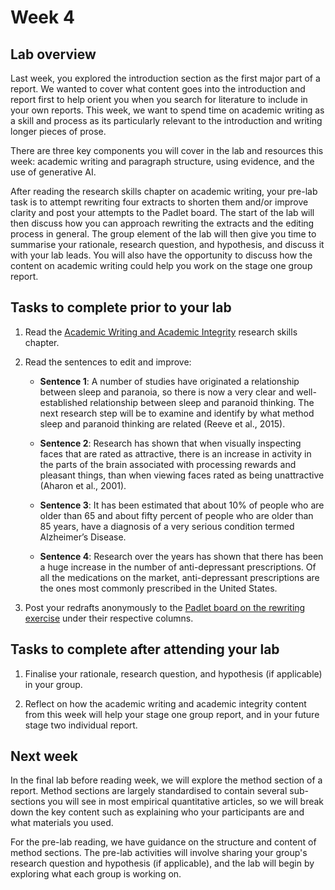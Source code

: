

# Week 4

## Lab overview

Last week, you explored the introduction section as the first major part of a report. We wanted to cover what content goes into the introduction and report first to help orient you when you search for literature to include in your own reports. This week, we want to spend time on academic writing as a skill and process as its particularly relevant to the introduction and writing longer pieces of prose. 

There are three key components you will cover in the lab and resources this week: academic writing and paragraph structure, using evidence, and the use of generative AI. 

After reading the research skills chapter on academic writing, your pre-lab task is to attempt rewriting four extracts to shorten them and/or improve clarity and post your attempts to the Padlet board. The start of the lab will then discuss how you can approach rewriting the extracts and the editing process in general. The group element of the lab will then give you time to summarise your rationale, research question, and hypothesis, and discuss it with your lab leads. You will also have the opportunity to discuss how the content on academic writing could help you work on the stage one group report. 

## Tasks to complete prior to your lab

1. Read the [Academic Writing and Academic Integrity](#academic-writing) research skills chapter. 

2. Read the sentences to edit and improve: 

    - **Sentence 1**: A number of studies have originated a relationship between sleep and paranoia, so there is now a very clear and well-established relationship between sleep and paranoid thinking. The next research step will be to examine and identify by what method sleep and paranoid thinking are related (Reeve et al., 2015).

    - **Sentence 2**: Research has shown that when visually inspecting faces that are rated as attractive, there is an increase in activity in the parts of the brain associated with processing rewards and pleasant things, than when viewing faces rated as being unattractive (Aharon et al., 2001).

    - **Sentence 3**: It has been estimated that about 10% of people who are older than 65 and about fifty percent of people who are older than 85 years, have a diagnosis of a very serious condition termed Alzheimer’s Disease.
    
    - **Sentence 4**: Research over the years has shown that there has been a huge increase in the number of anti-depressant prescriptions. Of all the medications on the market, anti-depressant prescriptions are the ones most commonly prescribed in the United States. 

3. Post your redrafts anonymously to the [Padlet board on the rewriting exercise](https://padlet.com/jebartlett94/rm1-week-4-rewriting-exercise-n60gg532j31fgdk2) under their respective columns. 

## Tasks to complete after attending your lab

1. Finalise your rationale, research question, and hypothesis (if applicable) in your group.

2. Reflect on how the academic writing and academic integrity content from this week will help your stage one group report, and in your future stage two individual report. 

## Next week 

In the final lab before reading week, we will explore the method section of a report. Method sections are largely standardised to contain several sub-sections you will see in most empirical quantitative articles, so we will break down the key content such as explaining who your participants are and what materials you used.

For the pre-lab reading, we have guidance on the structure and content of method sections. The pre-lab activities will involve sharing your group's research question and hypothesis (if applicable), and the lab will begin by exploring what each group is working on. 


